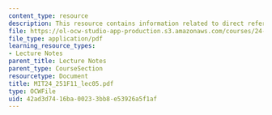 ```yaml
---
content_type: resource
description: This resource contains information related to direct reference.
file: https://ol-ocw-studio-app-production.s3.amazonaws.com/courses/24-251-introduction-to-philosophy-of-language-fall-2011/42ad3d7416ba00233bb8e53926a5f1af_MIT24_251F11_lec05.pdf
file_type: application/pdf
learning_resource_types:
- Lecture Notes
parent_title: Lecture Notes
parent_type: CourseSection
resourcetype: Document
title: MIT24_251F11_lec05.pdf
type: OCWFile
uid: 42ad3d74-16ba-0023-3bb8-e53926a5f1af
---
```

